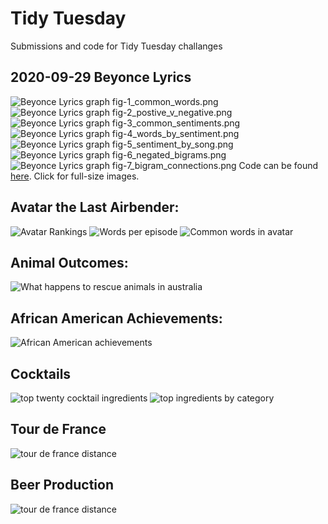 # Tidy Tuesday
Submissions and code for Tidy Tuesday challanges

## 2020-09-29 Beyonce Lyrics
![Beyonce Lyrics graph fig-1_common_words.png](2020-09-29-beyonce-lyrics/figs/fig-1_common_words.png)
![Beyonce Lyrics graph fig-2_postive_v_negative.png](2020-09-29-beyonce-lyrics/figs/fig-2_postive_v_negative.png)
![Beyonce Lyrics graph fig-3_common_sentiments.png](2020-09-29-beyonce-lyrics/figs/fig-3_common_sentiments.png)
![Beyonce Lyrics graph fig-4_words_by_sentiment.png](2020-09-29-beyonce-lyrics/figs/fig-4_words_by_sentiment.png)
![Beyonce Lyrics graph fig-5_sentiment_by_song.png](2020-09-29-beyonce-lyrics/figs/fig-5_sentiment_by_song.png)
![Beyonce Lyrics graph fig-6_negated_bigrams.png](2020-09-29-beyonce-lyrics/figs/fig-6_negated_bigrams.png)
![Beyonce Lyrics graph fig-7_bigram_connections.png](2020-09-29-beyonce-lyrics/figs/fig-7_bigram_connections.png)
Code can be found [here](2020-09-29-beyonce-lyrics). Click for full-size images.

## Avatar the Last Airbender: 
![Avatar Rankings](2020-08-11-avatar/figs/rankings.png)
![Words per episode](2020-08-11-avatar/figs/words.png)
![Common words in avatar](2020-08-11-avatar/figs/common_words.png)

## Animal Outcomes:
![What happens to rescue animals in australia](2020-07-21-animal-outcomes/outcomes.png)

## African American Achievements:
![African American achievements](black-achievements/black-achievements.png)

## Cocktails
![top twenty cocktail ingredients](cocktails/top-twenty.png)
![top ingredients by category](cocktails/cocktails-by-category.png)

## Tour de France
![tour de france distance](2020-04-07-tour/figs/distance_by_year.png)

## Beer Production
![tour de france distance](2020-03-31-beer/figs/beer_states.png)

